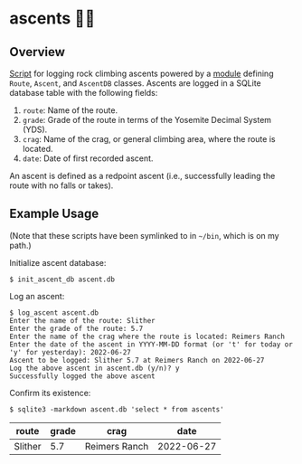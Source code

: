 # ascents :climbing_man:

## Overview

[Script](log_ascent) for logging rock climbing ascents powered by a [module](ascent.py) defining `Route`, `Ascent`, and `AscentDB` classes. Ascents are logged in a SQLite database table with the following fields:

1. `route`: Name of the route.
2. `grade`: Grade of the route in terms of the Yosemite Decimal System (YDS).
3. `crag`: Name of the crag, or general climbing area, where the route is located.
4. `date`: Date of first recorded ascent.

An ascent is defined as a redpoint ascent (i.e., successfully leading the route with no falls or takes).

## Example Usage

(Note that these scripts have been symlinked to in `~/bin`, which is on my path.)

Initialize ascent database:

```
$ init_ascent_db ascent.db
```

Log an ascent:

```
$ log_ascent ascent.db
Enter the name of the route: Slither
Enter the grade of the route: 5.7
Enter the name of the crag where the route is located: Reimers Ranch
Enter the date of the ascent in YYYY-MM-DD format (or 't' for today or 'y' for yesterday): 2022-06-27
Ascent to be logged: Slither 5.7 at Reimers Ranch on 2022-06-27
Log the above ascent in ascent.db (y/n)? y
Successfully logged the above ascent
```

Confirm its existence:

```
$ sqlite3 -markdown ascent.db 'select * from ascents'
```

|  route  | grade |     crag      |    date    |
|---------|-------|---------------|------------|
| Slither | 5.7   | Reimers Ranch | 2022-06-27 |
